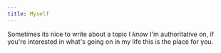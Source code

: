 ```yaml
---
title: Myself
---
```


Sometimes its nice to write about a topic I _know_ I'm authoritative on, if you're interested in what's going on in my life this is the place for you.
